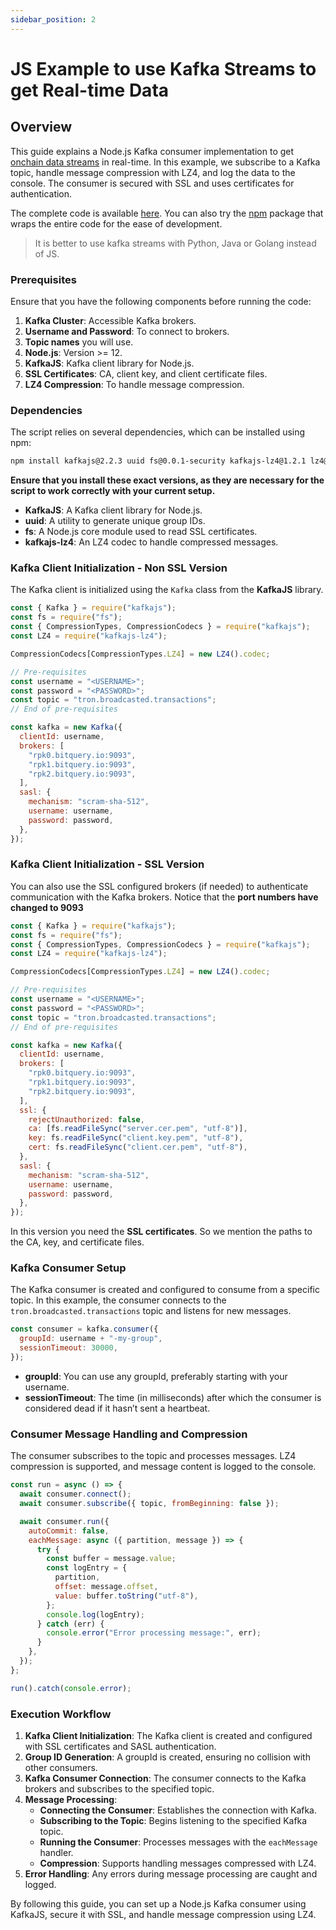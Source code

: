 ```yaml
---
sidebar_position: 2
---
```


# JS Example to use Kafka Streams to get Real-time Data

## Overview

This guide explains a Node.js Kafka consumer implementation to get [onchain data streams](https://bitquery.io/products/streaming) in real-time. In this example, we subscribe to a Kafka topic, handle message compression with LZ4, and log the data to the console. The consumer is secured with SSL and uses certificates for authentication.

The complete code is available [here](https://github.com/bitquery/kafka-consumer-example). You can also try the [npm](https://www.npmjs.com/package/bitquery-kafka) package that wraps the entire code for the ease of development.

> It is better to use kafka streams with Python, Java or Golang instead of JS.

### Prerequisites

Ensure that you have the following components before running the code:

1. **Kafka Cluster**: Accessible Kafka brokers.
2. **Username and Password**: To connect to brokers.
3. **Topic names** you will use.
4. **Node.js**: Version >= 12.
5. **KafkaJS**: Kafka client library for Node.js.
6. **SSL Certificates**: CA, client key, and client certificate files.
7. **LZ4 Compression**: To handle message compression.

### Dependencies

The script relies on several dependencies, which can be installed using npm:

```bash
npm install kafkajs@2.2.3 uuid fs@0.0.1-security kafkajs-lz4@1.2.1 lz4@0.6.5 lz4-asm@0.4.2

```

**Ensure that you install these exact versions, as they are necessary for the script to work correctly with your current setup.**

- **KafkaJS**: A Kafka client library for Node.js.
- **uuid**: A utility to generate unique group IDs.
- **fs**: A Node.js core module used to read SSL certificates.
- **kafkajs-lz4**: An LZ4 codec to handle compressed messages.

### Kafka Client Initialization - Non SSL Version

The Kafka client is initialized using the `Kafka` class from the **KafkaJS** library.
```javascript
const { Kafka } = require("kafkajs");
const fs = require("fs");
const { CompressionTypes, CompressionCodecs } = require("kafkajs");
const LZ4 = require("kafkajs-lz4");

CompressionCodecs[CompressionTypes.LZ4] = new LZ4().codec;

// Pre-requisites
const username = "<USERNAME>";
const password = "<PASSWORD>";
const topic = "tron.broadcasted.transactions";
// End of pre-requisites

const kafka = new Kafka({
  clientId: username,
  brokers: [
    "rpk0.bitquery.io:9093",
    "rpk1.bitquery.io:9093",
    "rpk2.bitquery.io:9093",
  ],
  sasl: {
    mechanism: "scram-sha-512",
    username: username,
    password: password,
  },
});
```

### Kafka Client Initialization - SSL Version

You can also use the SSL configured brokers (if needed) to authenticate communication with the Kafka brokers. Notice that the **port numbers have changed to 9093**

```javascript
const { Kafka } = require("kafkajs");
const fs = require("fs");
const { CompressionTypes, CompressionCodecs } = require("kafkajs");
const LZ4 = require("kafkajs-lz4");

CompressionCodecs[CompressionTypes.LZ4] = new LZ4().codec;

// Pre-requisites
const username = "<USERNAME>";
const password = "<PASSWORD>";
const topic = "tron.broadcasted.transactions";
// End of pre-requisites

const kafka = new Kafka({
  clientId: username,
  brokers: [
    "rpk0.bitquery.io:9093",
    "rpk1.bitquery.io:9093",
    "rpk2.bitquery.io:9093",
  ],
  ssl: {
    rejectUnauthorized: false,
    ca: [fs.readFileSync("server.cer.pem", "utf-8")],
    key: fs.readFileSync("client.key.pem", "utf-8"),
    cert: fs.readFileSync("client.cer.pem", "utf-8"),
  },
  sasl: {
    mechanism: "scram-sha-512",
    username: username,
    password: password,
  },
});
```

In this version you need the **SSL certificates**. So we mention the paths to the CA, key, and certificate files.

### Kafka Consumer Setup

The Kafka consumer is created and configured to consume from a specific topic. In this example, the consumer connects to the `tron.broadcasted.transactions` topic and listens for new messages.

```javascript
const consumer = kafka.consumer({
  groupId: username + "-my-group",
  sessionTimeout: 30000,
});
```

- **groupId**: You can use any groupId, preferably starting with your username.
- **sessionTimeout**: The time (in milliseconds) after which the consumer is considered dead if it hasn’t sent a heartbeat.

### Consumer Message Handling and Compression

The consumer subscribes to the topic and processes messages. LZ4 compression is supported, and message content is logged to the console.

```javascript
const run = async () => {
  await consumer.connect();
  await consumer.subscribe({ topic, fromBeginning: false });

  await consumer.run({
    autoCommit: false,
    eachMessage: async ({ partition, message }) => {
      try {
        const buffer = message.value;
        const logEntry = {
          partition,
          offset: message.offset,
          value: buffer.toString("utf-8"),
        };
        console.log(logEntry);
      } catch (err) {
        console.error("Error processing message:", err);
      }
    },
  });
};

run().catch(console.error);
```

### Execution Workflow

1. **Kafka Client Initialization**: The Kafka client is created and configured with SSL certificates and SASL authentication.
2. **Group ID Generation**: A groupId is created, ensuring no collision with other consumers.
3. **Kafka Consumer Connection**: The consumer connects to the Kafka brokers and subscribes to the specified topic.
4. **Message Processing**:
   - **Connecting the Consumer**: Establishes the connection with Kafka.
   - **Subscribing to the Topic**: Begins listening to the specified Kafka topic.
   - **Running the Consumer**: Processes messages with the `eachMessage` handler.
   - **Compression**: Supports handling messages compressed with LZ4.
5. **Error Handling**: Any errors during message processing are caught and logged.

By following this guide, you can set up a Node.js Kafka consumer using KafkaJS, secure it with SSL, and handle message compression using LZ4.
